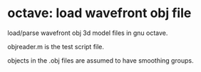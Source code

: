 # octave: load wavefront obj file
load/parse wavefront obj 3d model files in gnu octave.

objreader.m is the test script file.

objects in the .obj files are assumed to have smoothing groups.

